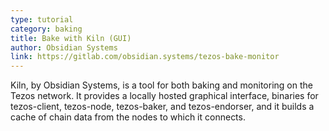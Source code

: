 ```yaml
---
type: tutorial
category: baking
title: Bake with Kiln (GUI)
author: Obsidian Systems
link: https://gitlab.com/obsidian.systems/tezos-bake-monitor
---
```


Kiln, by Obsidian Systems, is a tool for both baking and monitoring on the Tezos network. It provides a locally hosted graphical interface, binaries for tezos-client, tezos-node, tezos-baker, and tezos-endorser, and it builds a cache of chain data from the nodes to which it connects.
